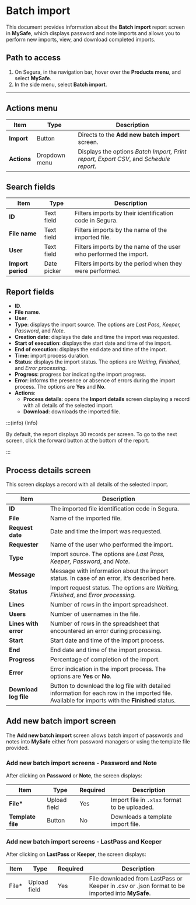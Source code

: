 # Batch import

This document provides information about the **Batch import** report screen in **MySafe**, which displays password and note imports and allows you to perform new imports, view, and download completed imports.

## Path to access

1. On Segura, in the navigation bar, hover over the **Products menu**, and select **MySafe**.   
2. In the side menu, select **Batch import**.

---

## Actions menu

| Item | Type | Description |
| ----- | ----- | ----- |
| **Import** | Button | Directs to the **Add new batch import** screen. |
| **Actions** | Dropdown menu | Displays the options *Batch Import, Print report, Export CSV*, and *Schedule report*. |

## Search fields

| Item | Type | Description |
| ----- | ----- | ----- |
| **ID** | Text field | Filters imports by their identification code in Segura. |
| **File name** | Text field | Filters imports by the name of the imported file. |
| **User** | Text field | Filters imports by the name of the user who performed the import. |
| **Import period** | Date picker | Filters imports by the period when they were performed. |

## Report fields

* **ID**.  
* **File name**.  
* **User**.  
* **Type**: displays the import source. The options are *Last Pass, Keeper, Password*, and *Note*.  
* **Creation date**: displays the date and time the import was requested.  
* **Start of execution**: displays the start date and time of the import.  
* **End of execution**: displays the end date and time of the import.  
* **Time:** import process duration.  
* **Status**: displays the import status. The options are *Waiting, Finished*, and *Error processing*.  
* **Progress**: progress bar indicating the import progress.  
* **Error**: informs the presence or absence of errors during the import process. The options are **Yes** and **No**.  
* **Actions**:  
  * **Process details**: opens the **Import details** screen displaying a record with all details of the selected import.  
  * **Download**: downloads the imported file.

:::(info) (Info) 

By default, the report displays 30 records per screen. To go to the next screen, click the forward button at the bottom of the report. 

:::

## Process details screen 

This screen displays a record with all details of the selected import.

| Item | Description |
| ----- | ----- |
| **ID** | The imported file identification code in Segura. |
| **File** | Name of the imported file. |
| **Request date** | Date and time the import was requested. |
| **Requester** | Name of the user who performed the import. |
| **Type** | Import source. The options are *Last Pass, Keeper, Password*, and *Note*. |
| **Message** | Message with information about the import status. In case of an error, it’s described here. |
| **Status** | Import request status. The options are *Waiting, Finished*, and *Error processing*. |
| **Lines** | Number of rows in the import spreadsheet. |
| **Users** | Number of usernames in the file. |
| **Lines with error** | Number of rows in the spreadsheet that encountered an error during processing. |
| **Start** | Start date and time of the import process. |
| **End** | End date and time of the import process. |
| **Progress** | Percentage of completion of the import. |
| **Error** | Error indication in the import process. The options are **Yes** or **No**. |
| **Download log file** | Button to download the log file with detailed information for each row in the imported file. Available for imports with the **Finished** status.|

## Add new batch import screen

The **Add new batch import** screen allows batch import of passwords and notes into **MySafe** either from password managers or using the template file provided.

### Add new batch import screens - Password and Note

After clicking on **Password** or **Note**, the screen displays:

| Item | Type | Required | Description |
| ----- | ----- | ----- | ----- |
| **File\*** | Upload field | Yes | Import file in `.xlsx` format to be uploaded. |
| **Template file** | Button | No | Downloads a template import file. |

### Add new batch import screens - LastPass and Keeper

After clicking on **LastPass** or **Keeper**, the screen displays:

| Item | Type | Required | Description |
| ----- | ----- | ----- | ----- |
| File\* | Upload field | Yes | File downloaded from LastPass or Keeper in .csv or .json format to be imported into **MySafe**. |
